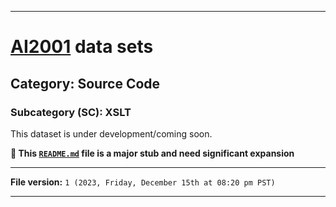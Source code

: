 
***

# [AI2001](https://github.com/seanpm2001/AI2001/) data sets

## Category: Source Code

### Subcategory (SC): XSLT

This dataset is under development/coming soon.

**🌱️ This [`README.md`](/README.md) file is a major stub and need significant expansion**

***

**File version:** `1 (2023, Friday, December 15th at 08:20 pm PST)`

***
